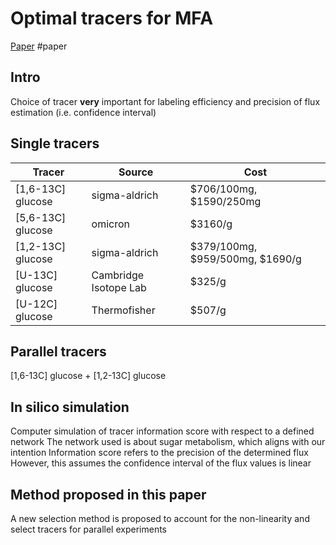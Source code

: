 # Optimal tracers for MFA

[Paper](file:////Users/wangchuyao/Documents/seminars/mfa/model/tracer/Optimal%20tracers%20for%20parallel%20labeling%20experiments.pdf)
#paper 


## Intro

Choice of tracer **very** important for labeling efficiency and precision of flux estimation (i.e. confidence interval)

## Single tracers

|Tracer|Source|Cost|
| --- | --- | --- |
|[1,6-13C] glucose|sigma-aldrich|$706/100mg, $1590/250mg|
|[5,6-13C] glucose|omicron|$3160/g|
|[1,2-13C] glucose|sigma-aldrich|$379/100mg, $959/500mg, $1690/g|
|[U-13C] glucose|Cambridge Isotope Lab|$325/g|
|[U-12C] glucose|Thermofisher|$507/g|

## Parallel tracers

[1,6-13C] glucose + [1,2-13C] glucose

## In silico simulation

Computer simulation of tracer information score with respect to a defined network
The network used is about sugar metabolism, which aligns with our intention
Information score refers to the precision of the determined flux
However, this assumes the confidence interval of the flux values is linear

## Method proposed in this paper

A new selection method is proposed to account for the non-linearity and select tracers for parallel experiments
